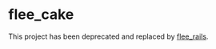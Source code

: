 # flee_cake

This project has been deprecated and replaced by [flee_rails](https://github.com/obfuscoder/flee_rails).
